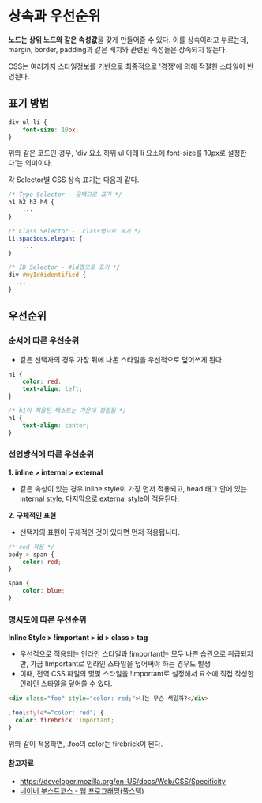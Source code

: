 # 상속과 우선순위
**노드는 상위 노드와 같은 속성값**을 갖게 만들어줄 수 있다. 이를 상속이라고 부르는데, margin, border, padding과 같은 배치와 관련된 속성들은 상속되지 않는다.

CSS는 여러가지 스타일정보를 기반으로 최종적으로 '경쟁'에 의해 적절한 스타일이 반영된다.

## 표기 방법
```css
div ul li {
    font-size: 10px;
}
```
위와 같은 코드인 경우, 'div 요소 하위 ul 아래 li 요소에 font-size를 10px로 설정한다'는 의미이다.

각 Selector별 CSS 상속 표기는 다음과 같다.
```css
/* Type Selector - 공백으로 표기 */
h1 h2 h3 h4 {
    ...
}

/* Class Selector - .class명으로 표기 */
li.spacious.elegant {
    ...
}

/* ID Selector - #id명으로 표기 */
div #myId#identified {
  ...
}
```
## 우선순위
### 순서에 따른 우선순위
* 같은 선택자의 경우 가장 뒤에 나온 스타일을 우선적으로 덮어쓰게 된다.
```css
h1 {
    color: red;
    text-align: left;
}

/* h1이 적용된 텍스트는 가운데 정렬됨 */
h1 {
    text-align: center;
}
```

### 선언방식에 따른 우선순위
**1. inline > internal > external**
* 같은 속성이 있는 경우 inline style이 가장 먼저 적용되고, head 태그 안에 있는 internal style, 마지막으로 external style이 적용된다.

**2. 구체적인 표현**
* 선택자의 표현이 구체적인 것이 있다면 먼저 적용됩니다.
```css
/* red 적용 */
body > span {
    color: red;
}

span {
    color: blue;
}
```

### 명시도에 따른 우선순위
**Inline Style > !important > id > class > tag**
* 우선적으로 적용되는 인라인 스타일과 !important는 모두 나쁜 습관으로 취급되지만, 가끔 !important로 인라인 스타일을 덮어써야 하는 경우도 발생
* 이때, 전역 CSS 파일의 몇몇 스타일을 !important로 설정해서 요소에 직접 작성한 인라인 스타일을 덮어쓸 수 있다.
```html
<div class="foo" style="color: red;">나는 무슨 색일까?</div>
```
```css
.foo[style*="color: red"] {
  color: firebrick !important;
}
```
위와 같이 적용하면, .foo의 color는 firebrick이 된다.

#### 참고자료
* https://developer.mozilla.org/en-US/docs/Web/CSS/Specificity
* [네이버 부스트코스 - 웹 프로그래밍(풀스택)](https://www.boostcourse.org/web316/lecture/254262?isDesc=false)